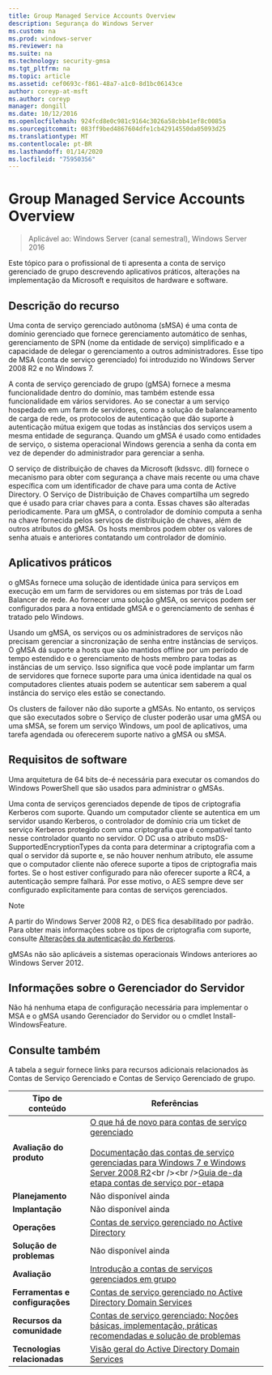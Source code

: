 ```yaml
---
title: Group Managed Service Accounts Overview
description: Segurança do Windows Server
ms.custom: na
ms.prod: windows-server
ms.reviewer: na
ms.suite: na
ms.technology: security-gmsa
ms.tgt_pltfrm: na
ms.topic: article
ms.assetid: cef0693c-f861-48a7-a1c0-8d1bc06143ce
author: coreyp-at-msft
ms.author: coreyp
manager: dongill
ms.date: 10/12/2016
ms.openlocfilehash: 924fcd8e0c981c9164c3026a58cbb41ef8c0085a
ms.sourcegitcommit: 083ff9bed4867604dfe1cb42914550da05093d25
ms.translationtype: MT
ms.contentlocale: pt-BR
ms.lasthandoff: 01/14/2020
ms.locfileid: "75950356"
---
```

# <a name="group-managed-service-accounts-overview"></a>Group Managed Service Accounts Overview

>Aplicável ao: Windows Server (canal semestral), Windows Server 2016

Este tópico para o profissional de ti apresenta a conta de serviço gerenciado de grupo descrevendo aplicativos práticos, alterações na implementação da Microsoft e requisitos de hardware e software.


## <a name="BKMK_OVER"></a>Descrição do recurso
Uma conta de serviço gerenciado autônoma (sMSA) é uma conta de domínio gerenciado que fornece gerenciamento automático de senhas, gerenciamento de SPN (nome da entidade de serviço) simplificado e a capacidade de delegar o gerenciamento a outros administradores. Esse tipo de MSA (conta de serviço gerenciado) foi introduzido no Windows Server 2008 R2 e no Windows 7.

A conta de serviço gerenciado de grupo (gMSA) fornece a mesma funcionalidade dentro do domínio, mas também estende essa funcionalidade em vários servidores. Ao se conectar a um serviço hospedado em um farm de servidores, como a solução de balanceamento de carga de rede, os protocolos de autenticação que dão suporte à autenticação mútua exigem que todas as instâncias dos serviços usem a mesma entidade de segurança. Quando um gMSA é usado como entidades de serviço, o sistema operacional Windows gerencia a senha da conta em vez de depender do administrador para gerenciar a senha.

O serviço de distribuição de chaves da Microsoft \(kdssvc. dll\) fornece o mecanismo para obter com segurança a chave mais recente ou uma chave específica com um identificador de chave para uma conta de Active Directory. O Serviço de Distribuição de Chaves compartilha um segredo que é usado para criar chaves para a conta. Essas chaves são alteradas periodicamente. Para um gMSA, o controlador de domínio computa a senha na chave fornecida pelos serviços de distribuição de chaves, além de outros atributos do gMSA.  Os hosts membros podem obter os valores de senha atuais e anteriores contatando um controlador de domínio.

## <a name="BKMK_APP"></a>Aplicativos práticos
o gMSAs fornece uma solução de identidade única para serviços em execução em um farm de servidores ou em sistemas por trás de Load Balancer de rede. Ao fornecer uma solução gMSA, os serviços podem ser configurados para a nova entidade gMSA e o gerenciamento de senhas é tratado pelo Windows.

Usando um gMSA, os serviços ou os administradores de serviços não precisam gerenciar a sincronização de senha entre instâncias de serviços. O gMSA dá suporte a hosts que são mantidos offline por um período de tempo estendido e o gerenciamento de hosts membro para todas as instâncias de um serviço. Isso significa que você pode implantar um farm de servidores que fornece suporte para uma única identidade na qual os computadores clientes atuais podem se autenticar sem saberem a qual instância do serviço eles estão se conectando.

Os clusters de failover não dão suporte a gMSAs. No entanto, os serviços que são executados sobre o Serviço de cluster poderão usar uma gMSA ou uma sMSA, se forem um serviço Windows, um pool de aplicativos, uma tarefa agendada ou oferecerem suporte nativo a gMSA ou sMSA.

## <a name="BKMK_SOFT"></a>Requisitos de software

Uma arquitetura de 64 bits de\-é necessária para executar os comandos do Windows PowerShell que são usados para administrar o gMSAs.

Uma conta de serviços gerenciados depende de tipos de criptografia Kerberos com suporte. Quando um computador cliente se autentica em um servidor usando Kerberos, o controlador de domínio cria um ticket de serviço Kerberos protegido com uma criptografia que é compatível tanto nesse controlador quanto no servidor. O DC usa o atributo msDS\-SupportedEncryptionTypes da conta para determinar a criptografia com a qual o servidor dá suporte e, se não houver nenhum atributo, ele assume que o computador cliente não oferece suporte a tipos de criptografia mais fortes. Se o host estiver configurado para não oferecer suporte a RC4, a autenticação sempre falhará. Por esse motivo, o AES sempre deve ser configurado explicitamente para contas de serviços gerenciados.

> [!NOTE]
> A partir do Windows Server 2008 R2, o DES fica desabilitado por padrão. Para obter mais informações sobre os tipos de criptografia com suporte, consulte [Alterações da autenticação do Kerberos](https://technet.microsoft.com/library/dd560670(WS.10).aspx).

gMSAs não são aplicáveis a sistemas operacionais Windows anteriores ao Windows Server 2012.

## <a name="server-manager-information"></a>Informações sobre o Gerenciador do Servidor
Não há nenhuma etapa de configuração necessária para implementar o MSA e o gMSA usando Gerenciador do Servidor ou o cmdlet Install\-WindowsFeature.

## <a name="BKMK_LINKS"></a>Consulte também
A tabela a seguir fornece links para recursos adicionais relacionados às Contas de Serviço Gerenciado e Contas de Serviço Gerenciado de grupo.

|Tipo de conteúdo|Referências|
|--------|-------|
|**Avaliação do produto**|[O que há de novo para contas de serviço gerenciado](what-s-new-for-managed-service-accounts.md)<br /><br />[Documentação das contas de serviço gerenciadas para Windows 7 e Windows Server 2008 R2](https://technet.microsoft.com/library/ff641731(v=ws.10).aspx)<br /><br />[Guia de\-da etapa contas de serviço por\-etapa](https://technet.microsoft.com/library/dd548356(v=ws.10).aspx)|
|**Planejamento**|Não disponível ainda|
|**Implantação**|Não disponível ainda|
|**Operações**|[Contas de serviço gerenciado no Active Directory](https://technet.microsoft.com/library/dd378925(v=ws.10).aspx)|
|**Solução de problemas**|Não disponível ainda|
|**Avaliação**|[Introdução a contas de serviços gerenciados em grupo](getting-started-with-group-managed-service-accounts.md)|
|**Ferramentas e configurações**|[Contas de serviço gerenciado no Active Directory Domain Services](https://technet.microsoft.com/library/dd378925(v=WS.10).aspx)|
|**Recursos da comunidade**|[Contas de serviço gerenciado: Noções básicas, implementação, práticas recomendadas e solução de problemas](https://blogs.technet.com/b/askds/archive/2009/09/10/managed-service-accounts-understanding-implementing-best-practices-and-troubleshooting.aspx)|
|**Tecnologias relacionadas**|[Visão geral do Active Directory Domain Services](active-directory-domain-services-overview.md)|


